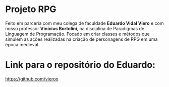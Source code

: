 # Projeto RPG
Feito em parceria com meu colega de faculdade **Eduardo Vidal Viero** e com nosso professor **Vinícius Bortolini**, na disciplina de Paradigmas de Linguagem de Programação.
Focado em criar classes e métodos que simulem as ações realizadas na criação de personagens de RPG em uma época medieval.

# Link para o repositório do Eduardo:
https://github.com/vieroo
